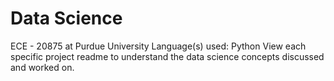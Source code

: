 # Data Science 
ECE - 20875 at Purdue University 
Language(s) used: Python 
View each specific project readme to understand the data science concepts discussed and worked on. 
